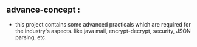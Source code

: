 ## advance-concept :
- this project contains some advanced practicals which are required for the industry's aspects. like java mail, encrypt-decrypt, security, JSON parsing, etc.